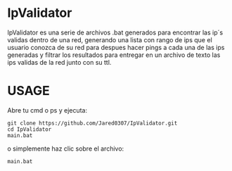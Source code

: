 # IpValidator
IpValidator es una serie de archivos .bat generados para encontrar las ip´s validas dentro de una red, generando una lista con rango de ips que el usuario conozca de su red para despues hacer pings a cada una de las ips generadas y filtrar los resultados para entregar en un archivo de texto las ips validas de la red junto con su ttl.

# USAGE

Abre tu cmd o ps y ejecuta:
````
git clone https://github.com/Jared0307/IpValidator.git
cd IpValidator
main.bat
````
o simplemente haz clic sobre el archivo:
````
main.bat
````
